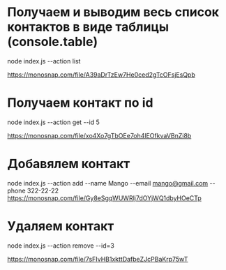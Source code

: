 # Получаем и выводим весь список контактов в виде таблицы (console.table)

node index.js --action list

https://monosnap.com/file/A39aDrTzEw7He0ced2gTcOFsjEsQpb

# Получаем контакт по id

node index.js --action get --id 5

https://monosnap.com/file/xo4Xo7gTbOEe7oh4lEOfkvaVBnZi8b

# Добавялем контакт

node index.js --action add --name Mango --email mango@gmail.com --phone 322-22-22 
https://monosnap.com/file/Gy8eSgqWUWRlj7dOYjWQ1dbyHOeCTp

# Удаляем контакт

node index.js --action remove --id=3

https://monosnap.com/file/7sFIvHB1xkttDafbeZJcPBaKrp75wT
